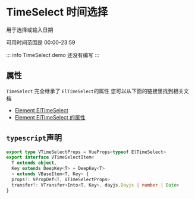 # TimeSelect 时间选择

用于选择或输入日期

可用时间范围是 00:00-23:59


::: info 
TimeSelect demo 还没有编写
:::


## 属性 

`TimeSelect` 完全继承了 `ElTimeSelect`的属性 您可以从下面的链接里找到相关文档
- [Element ElTimeSelect ](https://element-plus.org/zh-CN/component/time-select.html)
- [Element ElTimeSelect  的属性](https://element-plus.org/zh-CN/component/time-select.html#%E5%B1%9E%E6%80%A7)


## `typescript`声明

```typescript
export type VTimeSelectProps = VueProps<typeof ElTimeSelect>
export interface VTimeSelectItem<
  T extends object,
  Key extends DeepKey<T> = DeepKey<T>
  > extends VBaseItem<T, Key> {
  props?: VPropDef<T, VTimeSelectProps>
  transfer?: VTransfer<Into<T, Key>, dayjs.Dayjs | number | Date>
}

```